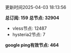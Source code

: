 更新时间2025-04-03 18:13:56

**总订阅: 159**
**总节点: 32904**
- vless节点: 12487
- hysteria2节点: 7

**google ping有效节点: 464**
